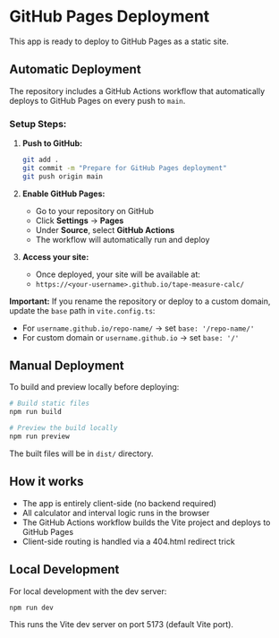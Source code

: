 # GitHub Pages Deployment

This app is ready to deploy to GitHub Pages as a static site.

## Automatic Deployment

The repository includes a GitHub Actions workflow that automatically deploys to GitHub Pages on every push to `main`.

### Setup Steps:

1. **Push to GitHub:**
   ```bash
   git add .
   git commit -m "Prepare for GitHub Pages deployment"
   git push origin main
   ```

2. **Enable GitHub Pages:**
   - Go to your repository on GitHub
   - Click **Settings** → **Pages**
   - Under **Source**, select **GitHub Actions**
   - The workflow will automatically run and deploy

3. **Access your site:**
   - Once deployed, your site will be available at:
   - `https://<your-username>.github.io/tape-measure-calc/`

**Important:** If you rename the repository or deploy to a custom domain, update the `base` path in `vite.config.ts`:
- For `username.github.io/repo-name/` → set `base: '/repo-name/'`
- For custom domain or `username.github.io` → set `base: '/'`

## Manual Deployment

To build and preview locally before deploying:

```bash
# Build static files
npm run build

# Preview the build locally
npm run preview
```

The built files will be in `dist/` directory.

## How it works

- The app is entirely client-side (no backend required)
- All calculator and interval logic runs in the browser
- The GitHub Actions workflow builds the Vite project and deploys to GitHub Pages
- Client-side routing is handled via a 404.html redirect trick

## Local Development

For local development with the dev server:

```bash
npm run dev
```

This runs the Vite dev server on port 5173 (default Vite port).
